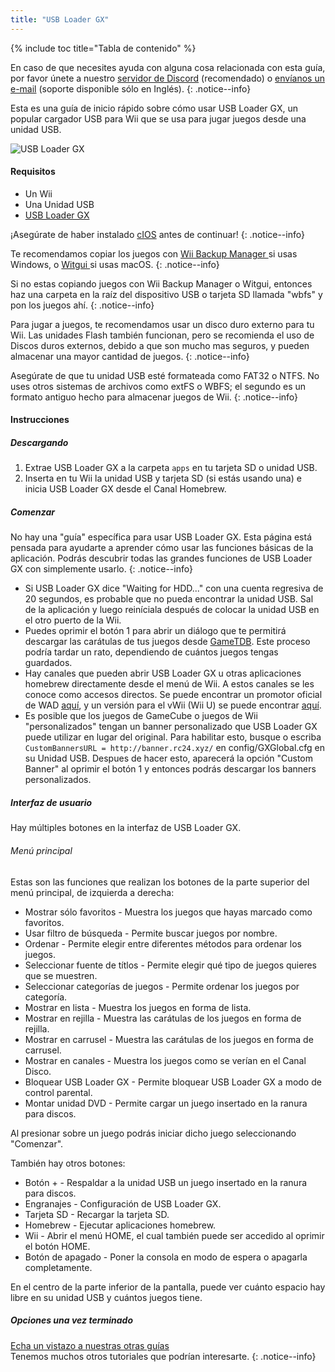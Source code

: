 ```yaml
---
title: "USB Loader GX"
---
```


{% include toc title="Tabla de contenido" %}

En caso de que necesites ayuda con alguna cosa relacionada con esta guía, por favor únete a nuestro [servidor de Discord](https://discord.gg/b4Y7jfD) (recomendado) o [envíanos un e-mail](mailto:support@riiconnect24.net) (soporte disponible sólo en Inglés).
{: .notice--info}

Esta es una guía de inicio rápido sobre cómo usar USB Loader GX, un popular cargador USB para Wii que se usa para jugar juegos desde una unidad USB.

![USB Loader GX](/images/usbloadergx.png)

#### Requisitos

* Un Wii
* Una Unidad USB
* [USB Loader GX](https://hbb1.oscwii.org/hbb/usbloader_gx/usbloader_gx.zip)

¡Asegúrate de haber instalado [cIOS](/cios) antes de continuar!
{: .notice--info}

Te recomendamos copiar los juegos con [ Wii Backup Manager ](/wiibackupmanager) si usas Windows, o [ Witgui ](https://desairem.com/wordpress/category/witgui-download/) si usas macOS.
{: .notice--info}

Si no estas copiando juegos con Wii Backup Manager o Witgui, entonces haz una carpeta en la raíz del dispositivo USB o tarjeta SD llamada "wbfs" y pon los juegos ahí.
{: .notice--info}

Para jugar a juegos, te recomendamos usar un disco duro externo para tu Wii. Las unidades Flash también funcionan, pero se recomienda el uso de Discos duros externos, debido a que son mucho mas seguros, y pueden almacenar una mayor cantidad de juegos.
{: .notice--info}

Asegúrate de que tu unidad USB esté formateada como FAT32 o NTFS. No uses otros sistemas de archivos como extFS o WBFS; el segundo es un formato antiguo hecho para almacenar juegos de Wii.
{: .notice--info}

#### Instrucciones

##### Descargando

1. Extrae USB Loader GX a la carpeta `apps` en tu tarjeta SD o unidad USB.
2. Inserta en tu Wii la unidad USB y tarjeta SD (si estás usando una) e inicia  USB Loader GX desde el Canal Homebrew.

##### Comenzar

No hay una "guía" específica para usar USB Loader GX. Esta página está pensada para ayudarte a aprender cómo usar las funciones básicas de la aplicación. Podrás descubrir todas las grandes funciones de USB Loader GX con simplemente usarlo.
{: .notice--info}

* Si USB Loader GX dice "Waiting for HDD..." con una cuenta regresiva de 20 segundos, es probable que no pueda encontrar la unidad USB. Sal de la aplicación y luego reiníciala después de colocar la unidad USB en el otro puerto de la Wii.
* Puedes oprimir el botón 1 para abrir un diálogo que te permitirá descargar las carátulas de tus juegos desde [GameTDB](https://gametdb.com/). Este proceso podría tardar un rato, dependiendo de cuántos juegos tengas guardados.
* Hay canales que pueden abrir USB Loader GX u otras aplicaciones homebrew directamente desde el menú de Wii. A estos canales se les conoce como accesos directos. Se puede encontrar un promotor oficial de WAD [aquí](https://sourceforge.net/projects/usbloadergx/files/Releases/Forwarders/USB%20Loader%20GX-UNEO_Forwarder_5_1_AHBPROT.wad), y un versión para el vWii (Wii U) se puede encontrar [aquí](https://sourceforge.net/projects/usbloadergx/files/Releases/Forwarders/USB%20Loader%20GX-UNEO_Forwarder_5_1_AHBPROT_vWii%20%28Fix%29.wad).
* Es posible que los juegos de GameCube o juegos de Wii "personalizados" tengan un banner personalizado que USB Loader GX puede utilizar en lugar del original. Para habilitar esto, busque o escriba `CustomBannersURL = http://banner.rc24.xyz/` en config/GXGlobal.cfg en su Unidad USB. Despues de hacer esto, aparecerá la opción "Custom Banner" al oprimir el botón 1 y entonces podrás descargar los banners personalizados.

##### Interfaz de usuario

Hay múltiples botones en la interfaz de USB Loader GX.

###### Menú principal

Estas son las funciones que realizan los botones de la parte superior del menú principal, de izquierda a derecha:

* Mostrar sólo favoritos - Muestra los juegos que hayas marcado como favoritos.
* Usar filtro de búsqueda - Permite buscar juegos por nombre.
* Ordenar - Permite elegir entre diferentes métodos para ordenar los juegos.
* Seleccionar fuente de títlos - Permite elegir qué tipo de juegos quieres que se muestren.
* Seleccionar categorías de juegos - Permite ordenar los juegos por categoría.
* Mostrar en lista - Muestra los juegos en forma de lista.
* Mostrar en rejilla - Muestra las carátulas de los juegos en forma de rejilla.
* Mostrar en carrusel - Muestra las carátulas de los juegos en forma de carrusel.
* Mostrar en canales - Muestra los juegos como se verían en el Canal Disco.
* Bloquear USB Loader GX - Permite bloquear USB Loader GX a modo de control parental.
* Montar unidad DVD - Permite cargar un juego insertado en la ranura para discos.

Al presionar sobre un juego podrás iniciar dicho juego seleccionando "Comenzar".

También hay otros botones:

* Botón + - Respaldar a la unidad USB un juego insertado en la ranura para discos.
* Engranajes - Configuración de USB Loader GX.
* Tarjeta SD - Recargar la tarjeta SD.
* Homebrew - Ejecutar aplicaciones homebrew.
* Wii - Abrir el menú HOME, el cual también puede ser accedido al oprimir el botón HOME.
* Botón de apagado - Poner la consola en modo de espera o apagarla completamente.

En el centro de la parte inferior de la pantalla, puede ver cuánto espacio hay libre en su unidad USB y cuántos juegos tiene.

##### Opciones una vez terminado

[Echa un vistazo a nuestras otras guías](site-navigation)<br> Tenemos muchos otros tutoriales que podrían interesarte.
{: .notice--info}
